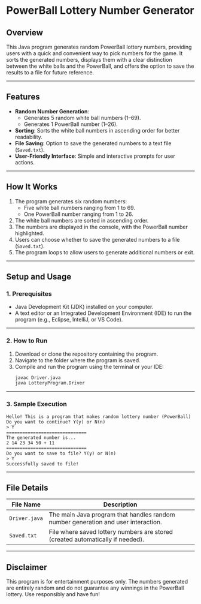 # **PowerBall Lottery Number Generator**

## **Overview**  
This Java program generates random PowerBall lottery numbers, providing users with a quick and convenient way to pick numbers for the game. It sorts the generated numbers, displays them with a clear distinction between the white balls and the PowerBall, and offers the option to save the results to a file for future reference.

---

## **Features**  
- **Random Number Generation**:  
  - Generates 5 random white ball numbers (1–69).  
  - Generates 1 PowerBall number (1–26).  
- **Sorting**: Sorts the white ball numbers in ascending order for better readability.  
- **File Saving**: Option to save the generated numbers to a text file (`Saved.txt`).  
- **User-Friendly Interface**: Simple and interactive prompts for user actions.  

---

## **How It Works**  
1. The program generates six random numbers:  
   - Five white ball numbers ranging from 1 to 69.  
   - One PowerBall number ranging from 1 to 26.  
2. The white ball numbers are sorted in ascending order.  
3. The numbers are displayed in the console, with the PowerBall number highlighted.  
4. Users can choose whether to save the generated numbers to a file (`Saved.txt`).  
5. The program loops to allow users to generate additional numbers or exit.

---

## **Setup and Usage**  

### **1. Prerequisites**  
- Java Development Kit (JDK) installed on your computer.  
- A text editor or an Integrated Development Environment (IDE) to run the program (e.g., Eclipse, IntelliJ, or VS Code).

---

### **2. How to Run**  
1. Download or clone the repository containing the program.  
2. Navigate to the folder where the program is saved.  
3. Compile and run the program using the terminal or your IDE:  
   ```bash
   javac Driver.java
   java LotteryProgram.Driver
   ```

---

### **3. Sample Execution**  
```plaintext
Hello! This is a program that makes random lottery number (PowerBall)
Do you want to continue? Y(y) or N(n)
> Y
==============================
The generated number is...
2 14 23 34 50 + 11
==============================
Do you want to save to file? Y(y) or N(n)
> Y
Successfully saved to file!
```

---

## **File Details**  

| **File Name**         | **Description**                                                                 |
|------------------------|---------------------------------------------------------------------------------|
| `Driver.java`          | The main Java program that handles random number generation and user interaction. |
| `Saved.txt`            | File where saved lottery numbers are stored (created automatically if needed).   |

---

## **Disclaimer**  
This program is for entertainment purposes only. The numbers generated are entirely random and do not guarantee any winnings in the PowerBall lottery. Use responsibly and have fun!
